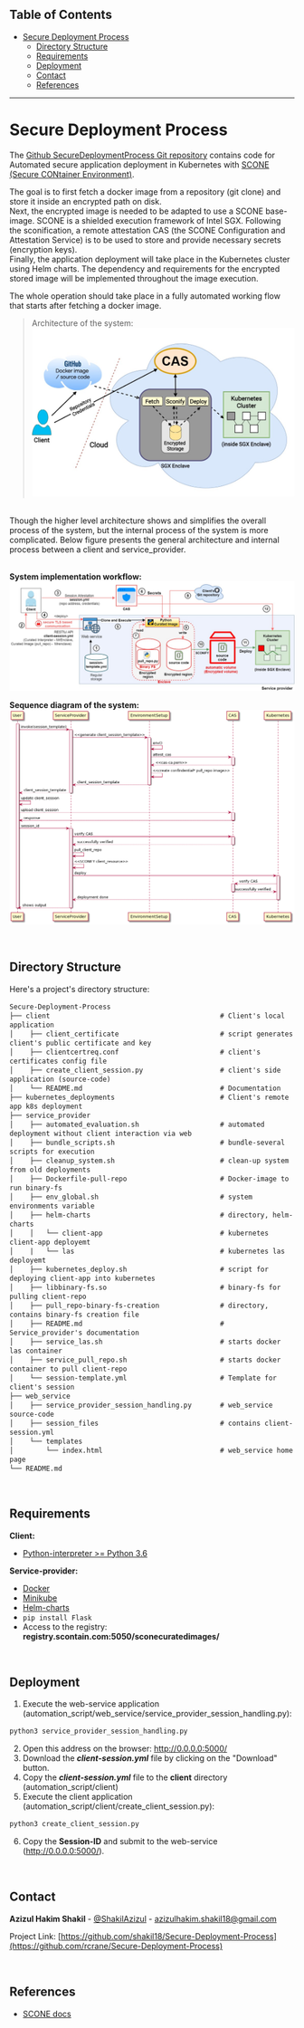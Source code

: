 ## Table of Contents

- [Secure Deployment Process <a name = "about_the_project"></a>](#secure-deployment-process-)
  - [Directory Structure <a name = "directory_structure"></a>](#directory-structure-)
  - [Requirements <a name = "requirements"></a>](#requirements-)
  - [Deployment <a name = "deployment"></a>](#deployment-)
  - [Contact <a name = "contact"></a>](#contact-)
  - [References <a name = "references"></a>](#references-)
---



<!-- ABOUT THE PROJECT -->
# Secure Deployment Process <a name = "about_the_project"></a>

The [Github SecureDeploymentProcess Git repository](https://github.com/shakil18/Secure-Deployment-Process) contains code for Automated secure application deployment in Kubernetes with [SCONE (Secure CONtainer Environment)](https://sconedocs.github.io/).

The goal is to first fetch a docker image from a repository (git clone) and store it inside an encrypted path on disk. <br>
Next, the encrypted image is needed to be adapted to use a SCONE base-image. SCONE is a shielded execution framework of Intel SGX. Following the sconification, a remote attestation CAS (the SCONE Configuration and Attestation Service) is to be used to store and provide necessary secrets (encryption keys). <br>
Finally, the application deployment will take place in the Kubernetes cluster using Helm charts. The dependency and requirements for the encrypted stored image will be implemented throughout the image execution.

The whole operation should take place in a fully automated working flow that starts after fetching a docker image.

> Architecture of the system:
> ![image](./images/system_arch.jpg)

<br>
Though the higher level architecture shows and simplifies the overall process of the system, but the internal process of the system is more complicated. Below figure presents the general architecture and internal process between a client and service_provider.
<br>
<br>

**System implementation workflow:**
![image](./images/workflow_phase.jpg)

**Sequence diagram of the system:**
![image](./images/sequence_diagram.png)

<br/>

<!-- DIRECTORY STRUCTURE -->
## Directory Structure <a name = "directory_structure"></a>

Here's a project's directory structure:

```text
Secure-Deployment-Process          
├── client                                          # Client's local application
│    ├── client_certificate                         # script generates client's public certificate and key              
│    ├── clientcertreq.conf                         # client's certificates config file    
│    ├── create_client_session.py                   # client's side application (source-code)
│    └── README.md                                  # Documentation
├── kubernetes_deployments                          # Client's remote app k8s deployment
├── service_provider
│    ├── automated_evaluation.sh                    # automated deployment without client interaction via web
│    ├── bundle_scripts.sh                          # bundle-several scripts for execution
│    ├── cleanup_system.sh                          # clean-up system from old deployments
│    ├── Dockerfile-pull-repo                       # Docker-image to run binary-fs
│    ├── env_global.sh                              # system environments variable
│    ├── helm-charts                                # directory, helm-charts
│    │   └── client-app                             # kubernetes client-app deployemt
│    |   └── las                                    # kubernetes las deployemt
│    ├── kubernetes_deploy.sh                       # script for deploying client-app into kubernetes 
│    ├── libbinary-fs.so                            # binary-fs for pulling client-repo
│    ├── pull_repo-binary-fs-creation               # directory, contains binary-fs creation file
│    ├── README.md                                  # Service_provider's documentation
│    ├── service_las.sh                             # starts docker las container
│    ├── service_pull_repo.sh                       # starts docker container to pull client-repo
│    └── session-template.yml                       # Template for client's session 
├── web_service                                     
│    ├── service_provider_session_handling.py       # web_service source-code
│    ├── session_files                              # contains client-session.yml
│    └── templates
│        └── index.html                             # web_service home page
└── README.md                            
```
<br/>

<!-- REQUIREMENTS  -->
## Requirements <a name = "requirements"></a>

**Client:**
- [Python-interpreter >= Python 3.6 <a href="https://www.python.org/downloads/"> </a>](python_download)


**Service-provider:**
- [Docker <a href="https://docs.docker.com/get-docker/"> </a>](python_download)
- [Minikube <a href="https://minikube.sigs.k8s.io/docs/start/"> </a>](Minikube)
- [Helm-charts <a href="https://helm.sh/docs/intro/install/"> </a>](Helm_charts)
- ```pip install Flask```
- Access to the registry: **registry.scontain.com:5050/sconecuratedimages/**

<br/>

<!-- DEPLOYMENT  -->
## Deployment <a name = "deployment"></a>
1. Execute the web-service application (automation_script/web_service/service_provider_session_handling.py):
```python
python3 service_provider_session_handling.py 
```
2. Open this address on the browser: http://0.0.0.0:5000/
3. Download the ***client-session.yml*** file by clicking on the "Download" button.
4. Copy the ***client-session.yml*** file to the **client** directory (automation_script/client)
5. Execute the client application (automation_script/client/create_client_session.py):
```python
python3 create_client_session.py
```
6. Copy the **Session-ID** and submit to the web-service (http://0.0.0.0:5000/).

<br/>

<!-- CONTACT -->
## Contact <a name = "contact"></a>

**Azizul Hakim Shakil** - [@ShakilAzizul](https://twitter.com/ShakilAzizul) - azizulhakim.shakil18@gmail.com

Project Link: [https://github.com/shakil18/Secure-Deployment-Process](https://github.com/rcrane/Secure-Deployment-Process)

<br/>

<!-- REFERENCES -->
## References <a name = "references"></a>
* [SCONE docs](https://sconedocs.github.io/)
